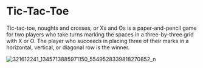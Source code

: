 # Tic-Tac-Toe
Tic-tac-toe, noughts and crosses, or Xs and Os is a paper-and-pencil game for two players who take turns marking the spaces in a three-by-three grid with X or O. The player who succeeds in placing three of their marks in a horizontal, vertical, or diagonal row is the winner.


![321612241_1345713885971150_5549528339818270852_n](https://user-images.githubusercontent.com/114289500/210746058-c9db215c-5127-40bb-97c0-29c2810c7c2b.png)
